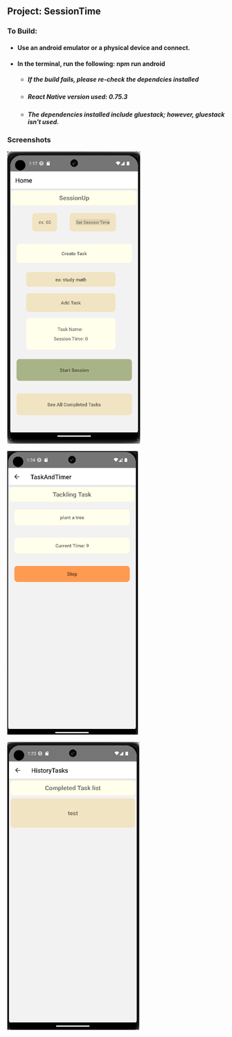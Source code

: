 ## Project: SessionTime
### To Build: 

- #### Use an android emulator or a physical device and connect. 
- #### In the terminal, run the following: npm run android

  - ##### If the build fails, please re-check the dependcies installed
  - ##### React Native version used: 0.75.3
  - ##### The dependencies installed include gluestack; however, gluestack isn't used. 

### Screenshots

![Main Screen](./stopWatch/images/mainScreen.png)

![Timer Screen](./stopWatch/images/actionScreen.png)

![History Screen](./stopWatch/images/historyScreen.png)
